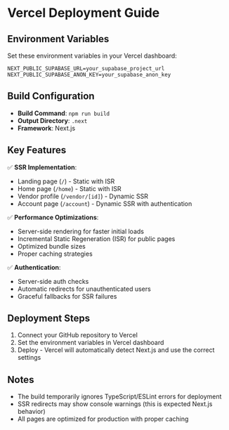 # Vercel Deployment Guide

## Environment Variables

Set these environment variables in your Vercel dashboard:

```
NEXT_PUBLIC_SUPABASE_URL=your_supabase_project_url
NEXT_PUBLIC_SUPABASE_ANON_KEY=your_supabase_anon_key
```

## Build Configuration

- **Build Command**: `npm run build`
- **Output Directory**: `.next`
- **Framework**: Next.js

## Key Features

✅ **SSR Implementation**: 
- Landing page (`/`) - Static with ISR
- Home page (`/home`) - Static with ISR  
- Vendor profile (`/vendor/[id]`) - Dynamic SSR
- Account page (`/account`) - Dynamic SSR with authentication

✅ **Performance Optimizations**:
- Server-side rendering for faster initial loads
- Incremental Static Regeneration (ISR) for public pages
- Optimized bundle sizes
- Proper caching strategies

✅ **Authentication**:
- Server-side auth checks
- Automatic redirects for unauthenticated users
- Graceful fallbacks for SSR failures

## Deployment Steps

1. Connect your GitHub repository to Vercel
2. Set the environment variables in Vercel dashboard
3. Deploy - Vercel will automatically detect Next.js and use the correct settings

## Notes

- The build temporarily ignores TypeScript/ESLint errors for deployment
- SSR redirects may show console warnings (this is expected Next.js behavior)
- All pages are optimized for production with proper caching
